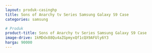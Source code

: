 ```yaml
---
layout: produk-casinghp
title: Sons of Anarchy tv Series Samsung Galaxy S9 Case
categories: samsung

# Produk
product-title: Sons of Anarchy tv Series Samsung Galaxy S9 Case
image-drive: 1kMDdx88Qu4aZGpmyxQf1cQX9AFUly6Y3
harga: 90000
---
```

